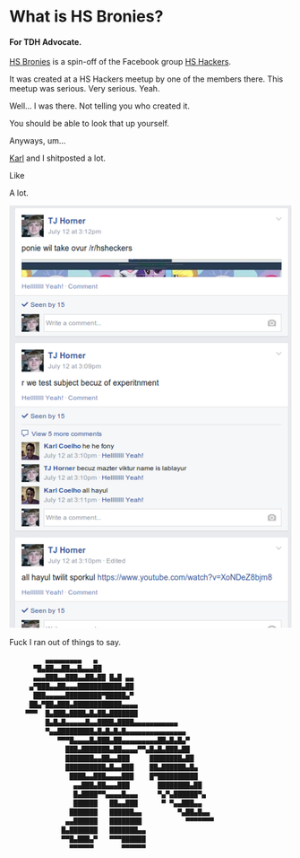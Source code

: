 # What is HS Bronies?
#### For TDH Advocate.

[HS Bronies](http://facebook.com/groups/HSBronies) is a spin-off of the Facebook group [HS Hackers](http://facebook.com/groups/PennAppsHS).

It was created at a HS Hackers meetup by one of the members there. This meetup was serious. Very serious. Yeah.

Well... I was there. Not telling you who created it.

You should be able to look that up yourself.

Anyways, um...

[Karl](https://www.facebook.com/karl.coelho) and I shitposted a lot.

Like

A lot.

![](https://github.com/GeekyGamer14/textfiles/blob/master/images/posts.png)

Fuck I ran out of things to say.

```
         ▄▄▄▄▄▄▄▄▄   ▄                             
      ▀█▄██▄▄██▄▄█▄▄▄██                            
      ▄▄▄███▄▄███▄▄██▄██ █▄█ ▄▄                    
     ▄▀███▄▄██▄▄▄███████████▄██                    
      ███▄▄▄▄▄█████████▀█████▄▀                    
     ██▄▀██▄███▄████████████▄▄▄▄                   
    ▀▀▀  █▄███▄████▄█▄██▄███████                   
         █▄█▄█▄▄▄▄▄█▄▄████▄████▄▄▄▄▄▄▄▄▄▄▄         
         ▀▄▄█████████▄█▄█▄█▄█▄▄▄▄▄▄▄▄▄▄▄▄▄▄▄       
            ▀▀▀█▄▄▄▄█▄███▄██▄▄▄▄▄▄▄▄▄██▄█▄█▄▀      
              ███▄███████▄██▄▄▄▄▀▀▄█▄█▄███▄██      
              ███████▄▄██▄▄███     ████████▄██     
              ██████████▄█▄▄███    ██▄██████▄█▄    
               ████▄▄███▄▄▄▄███    █▀██████████    
                ▄▄███▄██▄▄▄███       ████████▄██   
                █▄████▀▀▄▄▄▄█▄▄▄     ▀▄▀▄██████▀▄  
                ██████   ██▄▄███      ▀ ▀▄▄███▄▄   
               ███████   ██████▄▄         ▀▄██▄█▄▄ 
              ▄▄██████   ████████           ▀▀▀▀▀▀▀
             █▄███████   ███████▄▄                 
             ▀▀█▄███▄▀   ▀▀▀██████                 
               ▀▀▀▀▀▀       ▀▀▀▀▀▀                 
```
